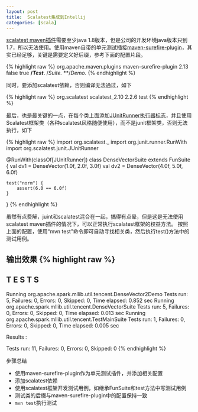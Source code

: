 ```yaml
---
layout: post
title:  Scalatest集成到Intellij
categories: [scala]
---
```


[scalatest maven插件](http://www.scalatest.org/user_guide/using_the_scalatest_maven_plugin)需要至少java 1.8版本，但是公司的开发环境java版本只到1.7，所以无法使用。使用maven自带的单元测试插接[maven-surefire-plugin](https://maven.apache.org/surefire/maven-surefire-plugin/usage.html)，其实已经足够，关键是需要定义好后缀，参考下面的配置片段。

{% highlight raw %}
<plugin>
    <groupId>org.apache.maven.plugins</groupId>
    <artifactId>maven-surefire-plugin</artifactId>
    <version>2.13</version>
    <configuration>
        <useFile>false</useFile>
        <disableXmlReport>true</disableXmlReport>
        <!-- If you have classpath issue like NoDefClassError,... -->
        <!-- useManifestOnlyJar>false</useManifestOnlyJar -->
        <includes>
            <include>**/*Test.*</include>
            <include>**/*Suite.*</include>
            <include>**/*Demo.*</include>
        </includes>
    </configuration>
</plugin>
{% endhighlight %}

同时，要添加scalatest依赖，否则编译无法通过，如下

{% highlight raw %}
<dependency>
    <groupId>org.scalatest</groupId>
    <artifactId>scalatest_2.10</artifactId>
    <version>2.2.6</version>
    <scope>test</scope>
</dependency>
{% endhighlight %}

最后，也是最关键的一点，在每个类上面添加[JUnitRunner执行器标志](http://stackoverflow.com/a/4663014/1114397)，并且使用Scalatest框架类（各种scalatest风格随便使用），而不是junit框架类，否则无法执行，如下

{% highlight raw %}
import org.scalatest._
import org.junit.runner.RunWith
import org.scalatest.junit.JUnitRunner

@RunWith(classOf[JUnitRunner])
class DenseVectorSuite extends FunSuite {
    val dv1 = DenseVector(1.0f, 2.0f, 3.0f)
    val dv2 = DenseVector(4.0f, 5.0f, 6.0f)

    test("norm") {
        assert(6.0 == 6.0f)
    }
}
{% endhighlight %}

虽然有点费解，juint和scalatest混合在一起，搞得有点晕，但是这是无法使用scalatest maven插件的情况下，可以正常执行scalatest框架的权益方法。
按照上面的配置，使用“mvn test”命令即可自动寻找相关类，然后执行test()方法中的测试用例。

输出效果
{% highlight raw %}
-------------------------------------------------------
 T E S T S
-------------------------------------------------------
Running org.apache.spark.mllib.util.tencent.DenseVector2Demo
Tests run: 5, Failures: 0, Errors: 0, Skipped: 0, Time elapsed: 0.852 sec
Running org.apache.spark.mllib.util.tencent.DenseVectorSuite
Tests run: 5, Failures: 0, Errors: 0, Skipped: 0, Time elapsed: 0.013 sec
Running org.apache.spark.mllib.util.tencent.TestMainSuite
Tests run: 1, Failures: 0, Errors: 0, Skipped: 0, Time elapsed: 0.005 sec

Results :

Tests run: 11, Failures: 0, Errors: 0, Skipped: 0
{% endhighlight %}

步骤总结

* 使用maven-surefire-plugin作为单元测试插件，并添加相关配置
* 添加scalatest依赖
* 使用scalatest框架开发测试用例，如继承FunSuite和test方法中写测试用例
* 测试类的后缀与maven-surefire-plugin中的配置保持一致
* `mvn test`执行测试